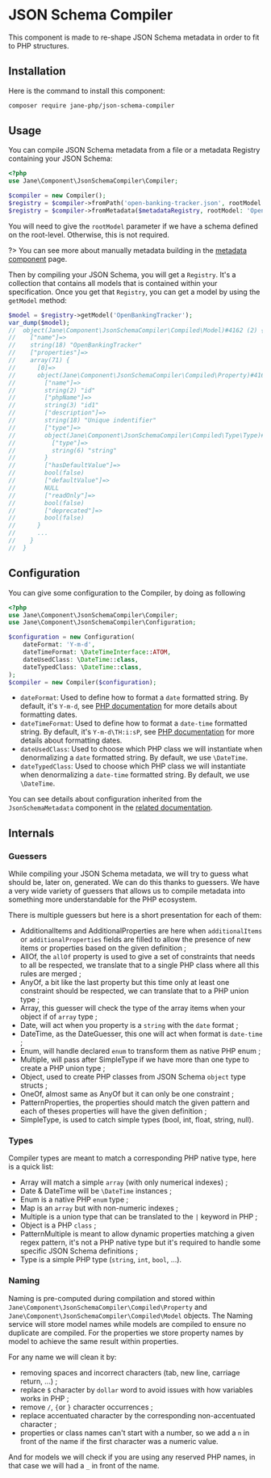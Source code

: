 # JSON Schema Compiler

This component is made to re-shape JSON Schema metadata in order to fit to PHP structures.

## Installation

Here is the command to install this component:

```bash
composer require jane-php/json-schema-compiler
```

## Usage

You can compile JSON Schema metadata from a file or a metadata Registry containing your JSON Schema:

```php
<?php
use Jane\Component\JsonSchemaCompiler\Compiler;

$compiler = new Compiler();
$registry = $compiler->fromPath('open-banking-tracker.json', rootModel: 'OpenBankingTracker'); // from path
$registry = $compiler->fromMetadata($metadataRegistry, rootModel: 'OpenBankingTracker'); // from metadata Registry
```

You will need to give the `rootModel` parameter if we have a schema defined on the root-level. Otherwise,
this is not required.

?> You can see more about manually metadata building in the [metadata component](json-schema/metadata.md) page.

Then by compiling your JSON Schema, you will get a `Registry`. It's a collection that contains all models that is 
contained within your specification.
Once you get that `Registry`, you can get a model by using the `getModel` method:

```php
$model = $registry->getModel('OpenBankingTracker');
var_dump($model);
//  object(Jane\Component\JsonSchemaCompiler\Compiled\Model)#4162 (2) {
//    ["name"]=>
//    string(18) "OpenBankingTracker"
//    ["properties"]=>
//    array(71) {
//      [0]=>
//      object(Jane\Component\JsonSchemaCompiler\Compiled\Property)#4163 (8) {
//        ["name"]=>
//        string(2) "id"
//        ["phpName"]=>
//        string(3) "id1"
//        ["description"]=>
//        string(18) "Unique indentifier"
//        ["type"]=>
//        object(Jane\Component\JsonSchemaCompiler\Compiled\Type\Type)#4164 (1) {
//          ["type"]=>
//          string(6) "string"
//        }
//        ["hasDefaultValue"]=>
//        bool(false)
//        ["defaultValue"]=>
//        NULL
//        ["readOnly"]=>
//        bool(false)
//        ["deprecated"]=>
//        bool(false)
//      }
//      ...
//    }
//  }
```

## Configuration

You can give some configuration to the Compiler, by doing as following
```php
<?php
use Jane\Component\JsonSchemaCompiler\Compiler;
use Jane\Component\JsonSchemaCompiler\Configuration;

$configuration = new Configuration(
    dateFormat: 'Y-m-d',
    dateTimeFormat: \DateTimeInterface::ATOM,
    dateUsedClass: \DateTime::class,
    dateTypedClass: \DateTime::class,
);
$compiler = new Compiler($configuration);
```

- `dateFormat`: Used to define how to format a `date` formatted string. By default, it's `Y-m-d`, see 
  [PHP documentation](https://www.php.net/manual/fr/datetime.format.php#refsect1-datetime.format-parameters) for more
  details about formatting dates.
- `dateTimeFormat`: Used to define how to format a `date-time` formatted string. By default, it's `Y-m-d\TH:i:sP`, see
  [PHP documentation](https://www.php.net/manual/fr/datetime.format.php#refsect1-datetime.format-parameters) for more
  details about formatting dates.
- `dateUsedClass`: Used to choose which PHP class we will instantiate when denormalizing a `date` formatted string. By 
  default, we use `\DateTime`.
- `dateTypedClass`: Used to choose which PHP class we will instantiate when denormalizing a `date-time` formatted 
  string. By default, we use `\DateTime`.

You can see details about configuration inherited from the `JsonSchemaMetadata` component in the 
[related documentation](json-schema/metadata.md#configuration).

## Internals

### Guessers

While compiling your JSON Schema metadata, we will try to guess what should be, later on, generated. We can do this 
thanks to guessers. We have a very wide variety of guessers that allows us to compile metadata into something more 
understandable for the PHP ecosystem.

There is multiple guessers but here is a short presentation for each of them:
- AdditionalItems and AdditionalProperties are here when `additionalItems` or `additionalProperties` fields are filled
  to allow the presence of new items or properties based on the given definition ;
- AllOf, the `allOf` property is used to give a set of constraints that needs to all be respected, we translate that to 
  a single PHP class where all this rules are merged ;
- AnyOf, a bit like the last property but this time only at least one constraint should be respected, we can translate 
  that to a PHP union type ;
- Array, this guesser will check the type of the array items when your object if of `array` type ;
- Date, will act when you property is a `string` with the `date` format ;
- DateTime, as the DateGuesser, this one will act when format is `date-time` ;
- Enum, will handle declared `enum` to transform them as native PHP enum ;
- Multiple, will pass after SimpleType if we have more than one type to create a PHP union type ;
- Object, used to create PHP classes from JSON Schema `object` type structs ;
- OneOf, almost same as AnyOf but it can only be one constraint ;
- PatternProperties, the properties should match the given pattern and each of theses properties will have the given 
  definition ;
- SimpleType, is used to catch simple types (bool, int, float, string, null).

### Types

Compiler types are meant to match a corresponding PHP native type, here is a quick list:
- Array will match a simple `array` (with only numerical indexes) ;
- Date & DateTime will be `\DateTime` instances ;
- Enum is a native PHP `enum` type ;
- Map is an `array` but with non-numeric indexes ;
- Multiple is a union type that can be translated to the `|` keyword in PHP ;
- Object is a PHP `class` ;
- PatternMultiple is meant to allow dynamic properties matching a given regex pattern, it's not a PHP native type but
  it's required to handle some specific JSON Schema definitions ;
- Type is a simple PHP type (`string`, `int`, `bool`, ...).

### Naming

Naming is pre-computed during compilation and stored within `Jane\Component\JsonSchemaCompiler\Compiled\Property` and 
`Jane\Component\JsonSchemaCompiler\Compiled\Model` objects.
The Naming service will store model names while models are compiled to ensure no duplicate are compiled. For the 
properties we store property names by model to achieve the same result within properties.

For any name we will clean it by:
- removing spaces and incorrect characters (tab, new line, carriage return, ...) ;
- replace `$` character by `dollar` word to avoid issues with how variables works in PHP ;
- remove `/`, `{`or `}` character occurrences ;
- replace accentuated character by the corresponding non-accentuated character ;
- properties or class names can't start with a number, so we add a `n` in front of the name if the first character was
  a numeric value.

And for models we will check if you are using any reserved PHP names, in that case we will had a `_` in front of the 
name.
